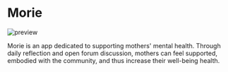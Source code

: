 # Morie
![preview](https://github.com/indahgithaa/morie/assets/109892159/e176e65c-9c3e-477d-a867-dd99cf06742c)

Morie is an app dedicated to supporting mothers' mental health. Through daily reflection and open forum discussion, mothers can feel supported, embodied with the community, and thus increase their well-being health.
